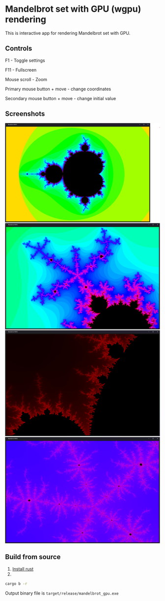 # Mandelbrot set with GPU (wgpu) rendering

This is interactive app for rendering Mandelbrot set with GPU.

## Controls

F1 - Toggle settings

F11 - Fullscreen

Mouse scroll - Zoom

Primary mouse button + move - change coordinates

Secondary mouse button + move - change initial value

## Screenshots

![1](images/1.png)
![2](images/2.png)
![3](images/3.png)
![4](images/4.png)

## Build from source

1) [Install rust](https://www.rust-lang.org/tools/install)
2)

```bash
cargo b -r 
```

Output binary file is `target/release/mandelbrot_gpu.exe`